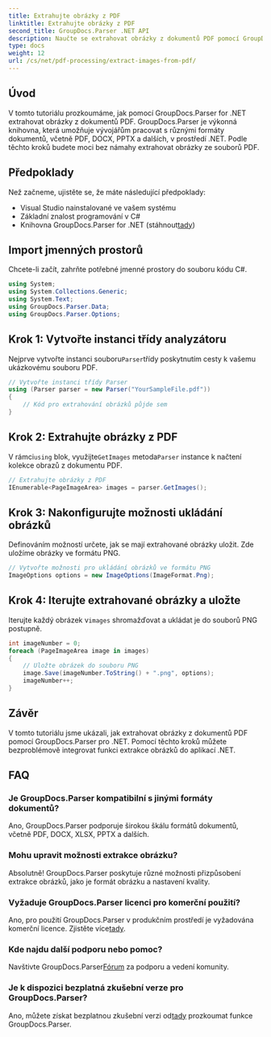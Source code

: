 ```yaml
---
title: Extrahujte obrázky z PDF
linktitle: Extrahujte obrázky z PDF
second_title: GroupDocs.Parser .NET API
description: Naučte se extrahovat obrázky z dokumentů PDF pomocí GroupDocs.Parser for .NET. Podrobný průvodce s příklady kódu.
type: docs
weight: 12
url: /cs/net/pdf-processing/extract-images-from-pdf/
---
```

## Úvod
V tomto tutoriálu prozkoumáme, jak pomocí GroupDocs.Parser for .NET extrahovat obrázky z dokumentů PDF. GroupDocs.Parser je výkonná knihovna, která umožňuje vývojářům pracovat s různými formáty dokumentů, včetně PDF, DOCX, PPTX a dalších, v prostředí .NET. Podle těchto kroků budete moci bez námahy extrahovat obrázky ze souborů PDF.
## Předpoklady
Než začneme, ujistěte se, že máte následující předpoklady:
- Visual Studio nainstalované ve vašem systému
- Základní znalost programování v C#
-  Knihovna GroupDocs.Parser for .NET (stáhnout[tady](https://releases.groupdocs.com/parser/net/))

## Import jmenných prostorů
Chcete-li začít, zahrňte potřebné jmenné prostory do souboru kódu C#.
```csharp
using System;
using System.Collections.Generic;
using System.Text;
using GroupDocs.Parser.Data;
using GroupDocs.Parser.Options;
```
## Krok 1: Vytvořte instanci třídy analyzátoru
 Nejprve vytvořte instanci souboru`Parser`třídy poskytnutím cesty k vašemu ukázkovému souboru PDF.
```csharp
// Vytvořte instanci třídy Parser
using (Parser parser = new Parser("YourSampleFile.pdf"))
{
    // Kód pro extrahování obrázků půjde sem
}
```
## Krok 2: Extrahujte obrázky z PDF
 V rámci`using` blok, využijte`GetImages` metoda`Parser` instance k načtení kolekce obrazů z dokumentu PDF.
```csharp
// Extrahujte obrázky z PDF
IEnumerable<PageImageArea> images = parser.GetImages();
```
## Krok 3: Nakonfigurujte možnosti ukládání obrázků
Definováním možností určete, jak se mají extrahované obrázky uložit. Zde uložíme obrázky ve formátu PNG.
```csharp
// Vytvořte možnosti pro ukládání obrázků ve formátu PNG
ImageOptions options = new ImageOptions(ImageFormat.Png);
```
## Krok 4: Iterujte extrahované obrázky a uložte
 Iterujte každý obrázek v`images` shromažďovat a ukládat je do souborů PNG postupně.
```csharp
int imageNumber = 0;
foreach (PageImageArea image in images)
{
    // Uložte obrázek do souboru PNG
    image.Save(imageNumber.ToString() + ".png", options);
    imageNumber++;
}
```

## Závěr
V tomto tutoriálu jsme ukázali, jak extrahovat obrázky z dokumentů PDF pomocí GroupDocs.Parser pro .NET. Pomocí těchto kroků můžete bezproblémově integrovat funkci extrakce obrázků do aplikací .NET.

## FAQ
### Je GroupDocs.Parser kompatibilní s jinými formáty dokumentů?
Ano, GroupDocs.Parser podporuje širokou škálu formátů dokumentů, včetně PDF, DOCX, XLSX, PPTX a dalších.
### Mohu upravit možnosti extrakce obrázku?
Absolutně! GroupDocs.Parser poskytuje různé možnosti přizpůsobení extrakce obrázků, jako je formát obrázku a nastavení kvality.
### Vyžaduje GroupDocs.Parser licenci pro komerční použití?
 Ano, pro použití GroupDocs.Parser v produkčním prostředí je vyžadována komerční licence. Zjistěte více[tady](https://purchase.groupdocs.com/buy).
### Kde najdu další podporu nebo pomoc?
 Navštivte GroupDocs.Parser[Fórum](https://forum.groupdocs.com/c/parser/17) za podporu a vedení komunity.
### Je k dispozici bezplatná zkušební verze pro GroupDocs.Parser?
 Ano, můžete získat bezplatnou zkušební verzi od[tady](https://releases.groupdocs.com/) prozkoumat funkce GroupDocs.Parser.